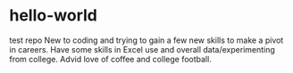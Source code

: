 # hello-world
test repo
New to coding and trying to gain a few new skills to make a pivot in careers. Have some skills in Excel use and overall data/experimenting from college. 
Advid love of coffee and college football.
